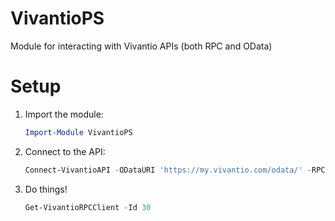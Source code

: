 # VivantioPS

Module for interacting with Vivantio APIs (both RPC and OData)

# Setup
 1. Import the module:
    ```Powershell
    Import-Module VivantioPS
    ```
 2. Connect to the API:
    ```Powershell
    Connect-VivantioAPI -ODataURI 'https://my.vivantio.com/odata/' -RPCURI 'https://webservices-na01.vivantio.com/api/'
    ```
 3. Do things!
    ```Powershell
    Get-VivantioRPCClient -Id 30
    ```